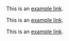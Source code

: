 



This is an [example link](http://example.com/).


<p>This is an <a href="http://example.com/">
example link</a>.</p>





This is an [example link](http://example.com/ "With a Title").







